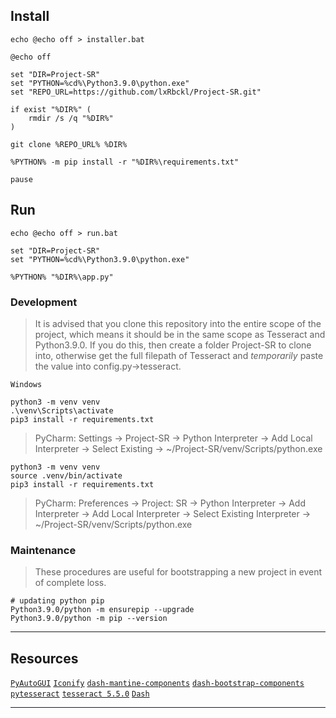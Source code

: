 ## Install
`echo @echo off > installer.bat`
```
@echo off

set "DIR=Project-SR"
set "PYTHON=%cd%\Python3.9.0\python.exe"
set "REPO_URL=https://github.com/lxRbckl/Project-SR.git"

if exist "%DIR%" (
    rmdir /s /q "%DIR%"
)

git clone %REPO_URL% %DIR%

%PYTHON% -m pip install -r "%DIR%\requirements.txt"

pause
```

## Run
`echo @echo off > run.bat`
```
set "DIR=Project-SR"
set "PYTHON=%cd%\Python3.9.0\python.exe"

%PYTHON% "%DIR%\app.py"
```

### Development
> It is advised that you clone this repository into the entire scope of the project, which means it should be in the
> same scope as Tesseract and Python3.9.0. If you do this, then create a folder Project-SR to clone into, otherwise
> get the full filepath of Tesseract and *temporarily* paste the value into config.py->tesseract.

`Windows`
```shell
python3 -m venv venv
.\venv\Scripts\activate
pip3 install -r requirements.txt
```
> PyCharm: Settings -> Project-SR -> Python Interpreter -> Add Local Interpreter -> Select Existing -> ~/Project-SR/venv/Scripts/python.exe
```shell
python3 -m venv venv
source .venv/bin/activate
pip3 install -r requirements.txt
```
> PyCharm: Preferences -> Project: SR -> Python Interpreter -> Add Interpreter -> Add Local Interpreter -> Select Existing Interpreter -> ~/Project-SR/venv/Scripts/python.exe

### Maintenance
> These procedures are useful for bootstrapping a new project in event of complete loss.
```
# updating python pip
Python3.9.0/python -m ensurepip --upgrade
Python3.9.0/python -m pip --version
```

---

## Resources
[`PyAutoGUI`](https://pyautogui.readthedocs.io/en/latest/screenshot.html?highlight=locateall) [`Iconify`](https://iconify.design/) [`dash-mantine-components`](https://www.dash-mantine-components.com/) [`dash-bootstrap-components`](https://dash-bootstrap-components.opensource.faculty.ai/) [`pytesseract`](https://pypi.org/project/pytesseract/) [`tesseract 5.5.0`](https://github.com/UB-Mannheim/tesseract/wiki) [`Dash`](https://dash.plotly.com/)

---
